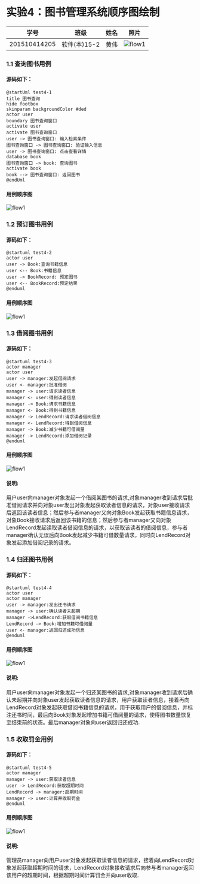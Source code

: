 # 实验4：图书管理系统顺序图绘制
|学号|班级|姓名|照片|
|:-------:|:-------------: | :----------:|:---:|
|201510414205|软件(本)15-2|黄伟|![flow1](../myself.jpg)|

### 1.1 查询图书用例
#### 源码如下：

``` 
@startUml test4-1
title 图书查询
hide footbox
skinparam backgroundColor #ded
actor user
boundary 图书查询窗口
activate user
activate 图书查询窗口
user -> 图书查询窗口: 输入检索条件
图书查询窗口 -> 图书查询窗口: 验证输入信息
user -> 图书查询窗口: 点击查看详情
database book
图书查询窗口 -> book: 查询图书
activate book
book --> 图书查询窗口: 返回图书
@endUml
```
#### 用例顺序图

![flow1](./test4-1.png)
### 1.2 预订图书用例
#### 源码如下：
``` 
@startuml test4-2
actor user
user -> Book:查询书籍信息
user <-- Book:书籍信息
user -> BookRecord: 预定图书
user <-- BookRecord:预定结果
@enduml
```
#### 用例顺序图

![flow1](./test4-2.png)
### 1.3 借阅图书用例
#### 源码如下：
``` 
@startuml test4-3
actor manager
actor user
user -> manager:发起借阅请求
user <- manager:批准借阅
manager -> user:请求读者信息
manager <- user:得到读者信息
manager -> Book:请求书籍信息
manager <- Book:得到书籍信息
manager -> LendRecord:请求读者借阅信息
manager <- LendRecord:得到借阅信息
manager -> Book:减少书籍可借阅量
manager -> LendRecord:添加借阅记录
@enduml
```
#### 用例顺序图

![flow1](./test4-3.png)

#### 说明:
用户user向manager对象发起一个借阅某图书的请求,对象manager收到请求后批准借阅请求并向对象user发出对象发起获取读者信息的请求，对象user接收请求后返回该读者信息；然后参与者manager又向对象Book发起获取书籍信息请求，对象Book接收请求后返回该书籍的信息；然后参与者manager又向对象LendRecord发起读取读者借阅信息的请求，以获取该读者的借阅信息，参与者manager确认无误后向Book发起减少书籍可借数量请求，同时向LendRecord对象发起添加借阅记录的请求。
### 1.4 归还图书用例
#### 源码如下：
``` 
@startuml test4-4
actor user
actor manager
user -> manager:发出还书请求
manager -> user:确认读者未超期
manager ->LendRecord:获取借阅书籍信息
LendRecord -> Book:增加书籍可借阅量
user <- manager:返回归还成功信息
@enduml
```
#### 用例顺序图

![flow1](./test4-4.png)

#### 说明:
用户user向manager对象发起一个归还某图书的请求,对象manager收到请求后确认未超期并向对象user发起获取读者信息的请求，用户获取读者信息，接着再向LendRecord对象发起获取借阅书籍信息的请求，用于获取用户的借阅信息，并标注还书时间，最后向Book对象发起增加书籍可借阅量的请求，使得图书数量恢复至结束前的状态。最后manager对象向user返回归还成功.
### 1.5 收取罚金用例
#### 源码如下：
``` 
@startuml test4-5
actor manager
manager -> user:获取读者信息
user -> LendRecord:获取超期时间
LendRecord -> manager:超期时间
manager -> user:计算并收取罚金
@enduml
```
#### 用例顺序图

![flow1](./test4-5.png)

#### 说明:
管理员manager向用户user对象发起获取读者信息的请求，接着向LendRecord对象发起获取超期时间的请求，LendRecord对象接收请求后向参与者manager返回该用户的超期时间，根据超期时间计算罚金并向user收取.
